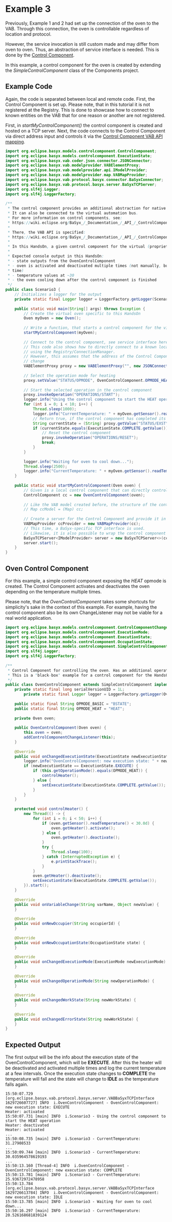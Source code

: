 # Example 3
Previously, Example 1 and 2 had set up the connection of the oven to the VAB. Through this connection, the oven is controllable regardless of location and protocol.

However, the service invocation is still custom made and may differ from oven to oven. Thus, an abstraction of service interface is needed. This is done by the [Control Component](../../user_documentation/controlcomponent.md).

In this example, a control component for the oven is created by extending the *SimpleControlComponent* class of the Components project.

## Example Code
Again, the code is separated between local and remote code. First, the Control Component is set up. Please note, that in this tutorial it is not registered at the Registry. This is done to showcase how to connect to known entities on the VAB that for one reason or another are not registered.

First, in *startMyControlComponent()* the control component is created and hosted on a TCP server. Next, the code connects to the Control Component via direct address input and controls it via the [Control Component VAB API mapping](../../user_documentation/API/control-components.md).

```java
import org.eclipse.basyx.models.controlcomponent.ControlComponent;
import org.eclipse.basyx.models.controlcomponent.ExecutionState;
import org.eclipse.basyx.vab.coder.json.connector.JSONConnector;
import org.eclipse.basyx.vab.modelprovider.VABElementProxy;
import org.eclipse.basyx.vab.modelprovider.api.IModelProvider;
import org.eclipse.basyx.vab.modelprovider.map.VABMapProvider;
import org.eclipse.basyx.vab.protocol.basyx.connector.BaSyxConnector;
import org.eclipse.basyx.vab.protocol.basyx.server.BaSyxTCPServer;
import org.slf4j.Logger;
import org.slf4j.LoggerFactory;
 
/**
 * The control component provides an additional abstraction for native device handling and has a specified interface.
 * It can also be connected to the virtual automation bus.
 * For more information on control components, see:
 * https://wiki.eclipse.org/BaSyx_/_Documentation_/_API_/_ControlComponent
 * 
 * There, the VAB API is specified:
 * https://wiki.eclipse.org/BaSyx_/_Documentation_/_API_/_ControlComponent#Virtual_Automation_Bus_.28VAB.29_implementation
 * 
 * In this HandsOn, a given control component for the virtual (proprietary) oven is utilized via the VAB.
 * 
 * Expected console output in this HandsOn:
 * - state outputs from the OvenControlComponent
 * - oven is activated and deactivated multiple times (not manually, but automatically using the control component this
 * time)
 * - temperature values at ~30
 * - the oven cooling down after the control component is finished
 */
public class Scenario3 {
	// Initializes a logger for the output
	private static final Logger logger = LoggerFactory.getLogger(Scenario3.class);
 
	public static void main(String[] args) throws Exception {
		// Create the virtual oven specific to this HandsOn
		Oven myOven = new Oven();
 
		// Write a function, that starts a control component for the virtual oven
		startMyControlComponent(myOven);
 
		// Connect to the control component, see service interface here
		// This code also shows how to directly connect to a known location without
		// using the Registry/ConnectionManager.
		// However, this assumes that the address of the Control Component will never
		// change
		VABElementProxy proxy = new VABElementProxy("", new JSONConnector(new BaSyxConnector("localhost", 4002)));
 
		// Select the operation mode for heating
		proxy.setValue("STATUS/OPMODE", OvenControlComponent.OPMODE_HEAT);
 
		// Start the selected operation in the control component
		proxy.invokeOperation("OPERATIONS/START");
		logger.info("Using the control component to start the HEAT operation");
		for (int i = 0; i < 10; i++) {
			Thread.sleep(1000);
			logger.info("CurrentTemperature: " + myOven.getSensor().readTemperature());
			// Return true, if the control component has completed its operation
			String currentState = (String) proxy.getValue("STATUS/EXST");
			if (currentState.equals(ExecutionState.COMPLETE.getValue())) {
				// Reset the control component
				proxy.invokeOperation("OPERATIONS/RESET");
				break;
			}
		}
 
		logger.info("Waiting for oven to cool down...");
		Thread.sleep(2500);
		logger.info("CurrentTemperature: " + myOven.getSensor().readTemperature());
	}
 
	public static void startMyControlComponent(Oven oven) {
		// Given is a local control component that can directly control the virtual oven device
		ControlComponent cc = new OvenControlComponent(oven);
 
		// Like the VAB model created before, the structure of the control component is a Map
		// Map ccModel = (Map) cc;
 
		// Create a server for the Control Component and provide it in the VAB (at port 4002)
		VABMapProvider ccProvider = new VABMapProvider(cc);
		// This time, a BaSyx-specific TCP interface is used.
		// Likewise, it is also possible to wrap the control component using a http servlet as before
		BaSyxTCPServer<IModelProvider> server = new BaSyxTCPServer<>(ccProvider, 4002);
		server.start();
	}
}
```

## Oven Control Component
For this example, a simple control component exposing the *HEAT* opmode is created. The Control Component activates and deactivates the oven depending on the temperature multiple times.

Please note, that the *OvenControlComponent* takes some shortcuts for simplicity's sake in the context of this example. For example, having the control component also be its own ChangeListener may not be viable for a real world application.

```java
import org.eclipse.basyx.models.controlcomponent.ControlComponentChangeListener;
import org.eclipse.basyx.models.controlcomponent.ExecutionMode;
import org.eclipse.basyx.models.controlcomponent.ExecutionState;
import org.eclipse.basyx.models.controlcomponent.OccupationState;
import org.eclipse.basyx.models.controlcomponent.SimpleControlComponent;
import org.slf4j.Logger;
import org.slf4j.LoggerFactory;
 
/**
 * Control Component for controlling the oven. Has an additional operation mode named HEAT.
 * This is a "black-box" example for a control component for the HandsOn.
 */
public class OvenControlComponent extends SimpleControlComponent implements ControlComponentChangeListener {
	private static final long serialVersionUID = 1L;
        private static final Logger logger = LoggerFactory.getLogger(OvenControlComponent.class);
 
	public static final String OPMODE_BASIC = "BSTATE";
	public static final String OPMODE_HEAT = "HEAT";
 
	private Oven oven;
 
	public OvenControlComponent(Oven oven) {
		this.oven = oven;
		addControlComponentChangeListener(this);
	}
 
	@Override
	public void onChangedExecutionState(ExecutionState newExecutionState) {
		logger.info("OvenControlComponent: new execution state: " + newExecutionState);
		if (newExecutionState == ExecutionState.EXECUTE) {
			if (this.getOperationMode().equals(OPMODE_HEAT)) {
				controlHeater();
			} else {
				setExecutionState(ExecutionState.COMPLETE.getValue());
			}
		}
	}
 
	protected void controlHeater() {
		new Thread(() -> {
			for (int i = 0; i < 50; i++) {
				if (oven.getSensor().readTemperature() < 30.0d) {
					oven.getHeater().activate();
				} else {
					oven.getHeater().deactivate();
				}
				try {
					Thread.sleep(100);
				} catch (InterruptedException e) {
					e.printStackTrace();
				}
			}
			oven.getHeater().deactivate();
			setExecutionState(ExecutionState.COMPLETE.getValue());
		}).start();
	}
 
	@Override
	public void onVariableChange(String varName, Object newValue) {
	}
 
	@Override
	public void onNewOccupier(String occupierId) {
	}
 
	@Override
	public void onNewOccupationState(OccupationState state) {
	}
 
	@Override
	public void onChangedExecutionMode(ExecutionMode newExecutionMode) {
	}
 
	@Override
	public void onChangedOperationMode(String newOperationMode) {
	}
 
	@Override
	public void onChangedWorkState(String newWorkState) {
	}
 
	@Override
	public void onChangedErrorState(String newWorkState) {
	}
}
```

## Expected Output
The first output will be the info about the execution state of the OvenControlComponent, which will be **EXECUTE**. After this the heater will be deactivated and activated multiple times and log the current temperature at a few intervals. Once the execution state changes to **COMPLETE** the temperature will fall and the state will change to **IDLE** as the temperature falls again.

```
15:50:07.729 [org.eclipse.basyx.vab.protocol.basyx.server.VABBaSyxTCPInterface 1629726607727] INFO  i.OvenControlComponent - OvenControlComponent: new execution state: EXECUTE
Heater: activated
15:50:07.731 [main] INFO  i.Scenario3 - Using the control component to start the HEAT operation
Heater: deactivated
Heater: activated
...
15:50:08.735 [main] INFO  i.Scenario3 - CurrentTemperature: 31.27908533
...
15:50:09.744 [main] INFO  i.Scenario3 - CurrentTemperature: 30.035964578619193
...
15:50:13.160 [Thread-4] INFO  i.OvenControlComponent - OvenControlComponent: new execution state: COMPLETE
15:50:13.781 [main] INFO  i.Scenario3 - CurrentTemperature: 25.93672972478958
15:50:13.784 [org.eclipse.basyx.vab.protocol.basyx.server.VABBaSyxTCPInterface 1629726613784] INFO  i.OvenControlComponent - OvenControlComponent: new execution state: IDLE
15:50:13.785 [main] INFO  i.Scenario3 - Waiting for oven to cool down...
15:50:16.297 [main] INFO  i.Scenario3 - CurrentTemperature: 20.526168681839124
```

